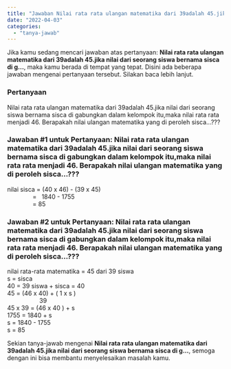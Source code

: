 ```yaml
---
title: "Jawaban Nilai rata rata ulangan matematika dari 39adalah 45.jika nilai dari seorang siswa bernama sisca di g..."
date: "2022-04-03"
categories: 
  - "tanya-jawab"
---
```


Jika kamu sedang mencari jawaban atas pertanyaan: **Nilai rata rata ulangan matematika dari 39adalah 45.jika nilai dari seorang siswa bernama sisca di g...**, maka kamu berada di tempat yang tepat. Disini ada beberapa jawaban mengenai pertanyaan tersebut. Silakan baca lebih lanjut.

### Pertanyaan

Nilai rata rata ulangan matematika dari 39adalah 45.jika nilai dari seorang siswa bernama sisca di gabungkan dalam kelompok itu,maka nilai rata rata menjadi 46. Berapakah nilai ulangan matematika yang di peroleh sisca...???

### Jawaban #1 untuk Pertanyaan: Nilai rata rata ulangan matematika dari 39adalah 45.jika nilai dari seorang siswa bernama sisca di gabungkan dalam kelompok itu,maka nilai rata rata menjadi 46. Berapakah nilai ulangan matematika yang di peroleh sisca...???

nilai sisca = (40 x 46) - (39 x 45)  
               =   1840 - 1755  
               = 85

### Jawaban #2 untuk Pertanyaan: Nilai rata rata ulangan matematika dari 39adalah 45.jika nilai dari seorang siswa bernama sisca di gabungkan dalam kelompok itu,maka nilai rata rata menjadi 46. Berapakah nilai ulangan matematika yang di peroleh sisca...???

nilai rata-rata matematika = 45 dari 39 siswa  
s = sisca  
40 = 39 siswa + sisca = 40  
45 = (46 x 40) + ( 1 x s )  
                   39  
45 x 39 = (46 x 40 ) + s  
1755 = 1840 + s  
s = 1840 - 1755  
s = 85  
  

Sekian tanya-jawab mengenai **Nilai rata rata ulangan matematika dari 39adalah 45.jika nilai dari seorang siswa bernama sisca di g...**, semoga dengan ini bisa membantu menyelesaikan masalah kamu.
